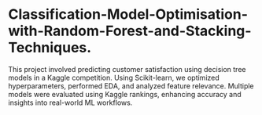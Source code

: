 # Classification-Model-Optimisation-with-Random-Forest-and-Stacking-Techniques.
This project involved predicting customer satisfaction using decision tree models in a Kaggle competition. Using Scikit-learn, we optimized hyperparameters, performed EDA, and analyzed feature relevance. Multiple models were evaluated using Kaggle rankings, enhancing accuracy and insights into real-world ML workflows.
